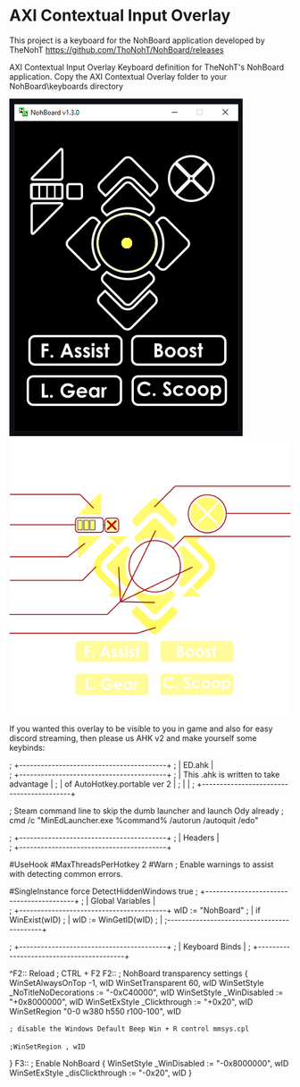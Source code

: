 # AXI Contextual Input Overlay

This project is a keyboard for the NohBoard application developed by TheNohT <https://github.com/ThoNohT/NohBoard/releases>

AXI Contextual Input Overlay Keyboard definition for TheNohT's NohBoard application.
Copy the AXI Contextual Overlay folder to your NohBoard\keyboards directory

![CIO sample](https://github.com/Toscany/axi_cio_keyboard/blob/main/AXI%20CIO%20sample.png)
![CIO Legend](https://github.com/Toscany/axi_cio_keyboard/blob/main/AXI%20Contextual%20Overlay/COI%20-%20Annotated.png)

If you wanted this overlay to be visible to you in game and also for easy discord streaming, then please us AHK v2 and make yourself some keybinds:

; +-----------------------------------------+
; | 				ED.ahk 					|	
; +-----------------------------------------+
; | This .ahk is written to take advantage  |
; | of AutoHotkey.portable ver 2			|
; | 										|
; +-----------------------------------------+

; Steam command line to skip the dumb launcher and launch Ody already
; cmd /c "MinEdLauncher.exe %command% /autorun /autoquit /edo"

; +-----------------------------------------+
; | 				Headers					|	
; +-----------------------------------------+

#UseHook
#MaxThreadsPerHotkey 2
#Warn  ; Enable warnings to assist with detecting common errors.

#SingleInstance force
DetectHiddenWindows true
; +-----------------------------------------+
; | 			Global Variables			|	
; +-----------------------------------------+
wID := "NohBoard"						;	|
if WinExist(wID)						;	|
	wID := WinGetID(wID)				;	|
;-------------------------------------------+


; +-----------------------------------------+
; |				Keyboard Binds				|
; +-----------------------------------------+

^F2:: Reload ; CTRL + F2
F2:: ; NohBoard transparency settings
{
	WinSetAlwaysOnTop -1, wID
	WinSetTransparent 60, wID
	WinSetStyle _NoTitleNoDecorations := "-0xC40000", wID
	WinSetStyle _WinDisabled := "+0x8000000", wID
	WinSetExStyle _Clickthrough := "+0x20", wID
	WinSetRegion "0-0 w380 h550  r100-100", wID
	
	; disable the Windows Default Beep Win + R control mmsys.cpl
	
	;WinSetRegion , wID
}
F3:: ; Enable NohBoard
{
	WinSetStyle _WinDisabled := "-0x8000000", wID
	WinSetExStyle _disClickthrough := "-0x20", wID
}
